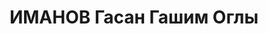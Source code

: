 ---
title: ИМАНОВ Гасан Гашим Оглы
description: "род. 1901, Аз.ССР, Карягинский р-н, с.Кочахмедли, азербайджанец. Образование\
  \ высшее (вост. фак-т АГУ, 1926).\n Аспирант в Москве (1928-1931). Сотрудник Комитета\
  \ по латинскому алфавиту (1922-1927). Н.с. 1-й степени Аз.ГНИИ (1931-1932). Ученый\
  \ секретарь Аз. Гос. Музея. Зам. дир. Ин-та истории АзФАН (1934-1937). Прож.: Аз.ССР,\
  \ г.Баку.\n Арестован в 1937\n Обвинение: по \"делу националистов\".\n Приговор:\
  \ ВК ВС СССР, 12.10.1937 - ВМН с конфискацией имущества.\n Расстрелян 13.10.1937\n\
  \ Источники: Сталинский список от 03.10.1937 (Аз.ССР, Кат.1)| Архивно-следственное\
  \ дело №12493| А.Чингизоглу. Село Кочахмедли и кочахмедлинцы. (на аз.яз.- Баку,\
  \ Изд-во \"Мутарджим\", 2012, стр.142| Веб-сайт \"Наш Баку\"."
---